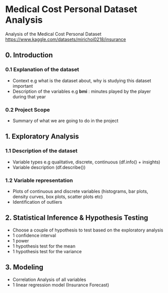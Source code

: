 # Medical Cost Personal Dataset Analysis

Analysis of the Medical Cost Personal Dataset https://www.kaggle.com/datasets/mirichoi0218/insurance

## 0. Introduction
### 0.1 Explanation of the dataset
- Context e.g what is the dataset about, why is studying this dataset important
- Description of the variables e.g **bmi** : minutes played by the player during that year
### 0.2 Project Scope
- Summary of what we are going to do in the project

## 1. Exploratory Analysis
### 1.1 Description of the dataset
- Variable types e.g qualitative, discrete, continuous (df.info() + insights)
- Variable description (df.describe())

### 1.2 Variable representation
- Plots of continuous and discrete variables (histograms, bar plots, density curves, box plots,  scatter plots etc)
- Identification of outliers

## 2. Statistical Inference & Hypothesis Testing
- Choose a couple of hypothesis to test based on the exploratory analysis
- 1 confidence interval
- 1 power
- 1 hypothesis test for the mean
- 1 hypothesis test for the variance

## 3. Modeling
- Correlation Analysis of all variables
- 1 linear regression model (Insurance Forecast)
